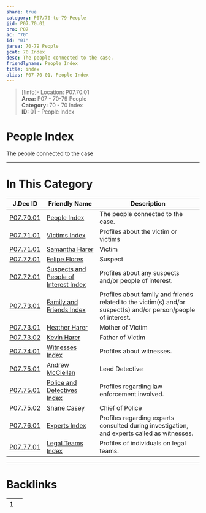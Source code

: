 ```yaml
---  
share: true  
category: P07/70-to-79-People  
jid: P07.70.01  
pro: P07  
ac: "70"  
id: "01"  
jarea: 70-79 People  
jcat: 70 Index  
desc: The people connected to the case.  
friendlyname: People Index  
title: index  
alias: P07-70-01, People Index  
---  
```

  
>[!info]- Location: P07.70.01  
>**Area:** P07 - 70-79 People  
>**Category:** 70 - 70 Index  
>**ID:** 01 - People Index  
  
# People Index  
  
The people connected to the case  
  
  
  
---  
# In This Category  
  
| J.Dec ID                                                                                                       | Friendly Name                                                                                                                   | Description                                                                                                    |  
| -------------------------------------------------------------------------------------------------------------- | ------------------------------------------------------------------------------------------------------------------------------- | -------------------------------------------------------------------------------------------------------------- |  
| [P07.70.01](index.md)                                               | [People Index](index.md)                                                             | The people connected to the case.                                                                              |  
| [P07.71.01](./71-Victims/index.md)                                    | [Victims Index](./71-Victims/index.md)                                                 | Profiles about the victim or victims                                                                           |  
| [P07.71.01](./71-Victims/01-Samantha-Harer.md)                        | [Samantha Harer](./71-Victims/01-Samantha-Harer.md)                                    | Victim                                                                                                         |  
| [P07.72.01](./72-Suspects-and-People-of-Interest/01-Felipe-Flores.md) | [Felipe Flores](./72-Suspects-and-People-of-Interest/01-Felipe-Flores.md)              | Suspect                                                                                                        |  
| [P07.72.01](./72-Suspects-and-People-of-Interest/index.md)            | [Suspects and People of Interest Index](./72-Suspects-and-People-of-Interest/index.md) | Profiles about any suspects and/or people of interest.                                                         |  
| [P07.73.01](./73-Family-and-Friends/index.md)                         | [Family and Friends Index](./73-Family-and-Friends/index.md)                           | Profiles about family and friends related to the victim(s) and/or suspect(s) and/or person/people of interest. |  
| [P07.73.01](./73-Family-and-Friends/01-Heather-Harer.md)              | [Heather Harer](./73-Family-and-Friends/01-Heather-Harer.md)                           | Mother of Victim                                                                                               |  
| [P07.73.02](./73-Family-and-Friends/02-Kevin-Harer.md)                | [Kevin Harer](./73-Family-and-Friends/02-Kevin-Harer.md)                               | Father of Victim                                                                                               |  
| [P07.74.01](./74-Witnesses/index.md)                                  | [Witnesses Index](./74-Witnesses/index.md)                                             | Profiles about witnesses.                                                                                      |  
| [P07.75.01](./75-Police-and-Detectives/01-Andrew-McClellan.md)        | [Andrew McClellan](./75-Police-and-Detectives/01-Andrew-McClellan.md)                  | Lead Detective                                                                                                 |  
| [P07.75.01](./75-Police-and-Detectives/index.md)                      | [Police and Detectives Index](./75-Police-and-Detectives/index.md)                     | Profiles regarding law enforcement involved.                                                                   |  
| [P07.75.02](./75-Police-and-Detectives/02-Shane-Casey.md)             | [Shane Casey](./75-Police-and-Detectives/02-Shane-Casey.md)                            | Chief of Police                                                                                                |  
| [P07.76.01](./76-Experts/index.md)                                    | [Experts Index](./76-Experts/index.md)                                                 | Profiles regarding experts consulted during investigation, and experts called as witnesses.                    |  
| [P07.77.01](./77-Legal-Teams/index.md)                                | [Legal Teams Index](./77-Legal-Teams/index.md)                                         | Profiles of individuals on legal teams.                                                                        |  
  
  
---  
# Backlinks  
<div><table class="dataview table-view-table"><thead class="table-view-thead"><tr class="table-view-tr-header"><th class="table-view-th"><span></span><span class="dataview small-text">1</span></th><th class="table-view-th"><span></span></th></tr></thead><tbody class="table-view-tbody"></tbody></table></div>